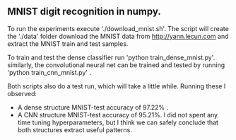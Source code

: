 ## MNIST digit recognition in numpy.

To run the experiments execute './download_mnist.sh'.
The script will create the './data' folder 
download the MNIST data from http://yann.lecun.com
and extract the MNIST train and test samples.

To train and test the dense classifier run
'python train_dense_mnist.py'.
similarly, the convolutional neural net can be trained
and tested by running
'python train_cnn_mnist.py' .

Both scripts also do a test run, which will take a little while.
Running these I observed:
- A dense structure MNIST-test accuracy of 97.22% .
- A CNN structure MNIST-test accuracy of 95.21%.
I did not spent any time tuning hyperparameters, but I think
we can safely conclude that both structures extract useful
patterns.
